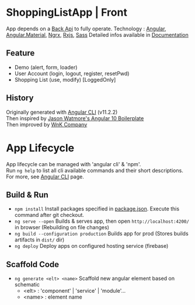 # ShoppingListApp | Front
App depends on a [Back Api](https://github.com/Winderbueno/DotNetApi) to fully operate.
Technology : [Angular](https://angular.io/docs), 
  [Angular.Material](https://material.angular.io/components/categories), 
  [Ngrx](https://ngrx.io/docs), 
  [Rxjs](https://rxjs.dev/guide/overview), 
  [Sass](https://sass-lang.com/guide)
Detailed infos available in [Documentation](https://github.com/Winderbueno/AngularApp/tree/main/shoppingList_Front/src/assets/document/app-doc)

## Feature
- Demo (alert, form, loader)
- User Account (login, logout, register, resetPwd)
- Shopping List (use, modify) [LoggedOnly]

## History
Originally generated with [Angular CLI](https://github.com/angular/angular-cli#angular-cli---the-cli-tool-for-angular) (v11.2.2)<br/>
Then inspired by [Jason Watmore's Angular 10 Boilerplate](https://jasonwatmore.com/post/2020/08/29/angular-10-boilerplate-email-sign-up-with-verification-authentication-forgot-password)<br/>
Then improved by [WnK Company](https://shoppinglistapp-44a01.web.app/home)

# App Lifecycle
App lifecycle can be managed with 'angular cli' & 'npm'.<br/>
Run `ng help` to list all cli available commands and their short descriptions.<br/>
For more, see [Angular CLI](https://angular.io/cli) page.

## Build & Run
- `npm install` Install packages specified in [package.json](https://github.com/Winderbueno/AngularApp/blob/main/shoppingList_Front/package.json). Execute this command after git checkout.
- `ng serve --open` Builds & serves app, then open `http://localhost:4200/` in browser (Rebuilding on file changes)
- `ng build --configuration production` Builds app for prod (Stores builds artifacts in `dist/` dir)
- `ng deploy` Deploy apps on configured hosting service (firebase)

## Scaffold Code
- `ng generate <elt> <name>` Scaffold new angular element based on schematic
  - \<elt> : 'component' | 'service' | 'module'...
  - \<name> : element name
